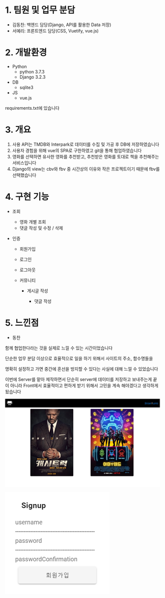# 1. 팀원 및 업무 분담

- 김동찬: 백엔드 담당(Django, API를 활용한 Data 저장)
- 서예리: 프론트엔드 담당(CSS, Vuetify, vue.js)



# 2. 개발환경

- Python
  - python 3.7.3
  - Django 3.2.3
- DB
  - sqlite3
- JS
  - vue.js

requirements.txt에 있습니다



# 3. 개요

1. 사용 API는 TMDB와 Interpark로 데이터를 수집 및 가공 후 DB에 저장하였습니다
2. 사용자 경험을 위해 vue의 SPA로 구한하였고 git을 통해 협업하였습니다
3. 영화를 선택하면 유사한 영화를 추천받고, 추천받은 영화를 토대로 책을 추천해주는 서비스입니다
4. Django의 view는 cbv와 fbv 중 시간상의 이유와 작은 프로젝트이기 때문에 fbv를 선택했습니다



# 4. 구현 기능

- 조회
  - 영화 개별 조회
  - 댓글 작성 및 수정 / 삭제

- 인증

  - 회원가입

  - 로그인

  - 로그아웃

  - 커뮤니티

    - 게시글 작성

      - 댓글 작성

      



# 5. 느낀점 

- 동찬

함께 협업한다라는 것을 실제로 느낄 수 있는 시간이었습니다

단순한 업무 분담 이상으로 효율적으로 일을 하기 위해서 사이트의 주소, 함수명들을 

명확히 설정하고 가면 중간에 혼선을 방지할 수 있다는 사실에 대해 느낄 수 있었습니다

이번에 Server를 맡아 제작하면서 단순히 server에 데이터를 저장하고 보내주는게 끝이 아니라 Front에서 효율적이고 편하게 받기 위해서 고민을 계속 해야겠다고 생각하게 됬습니다



![image-20210618163311076](README.assets/image-20210618163311076.png)

![image-20210618163328248](README.assets/image-20210618163328248.png)


